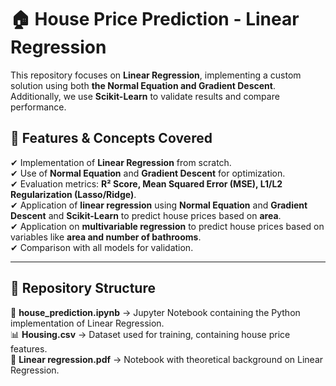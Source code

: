 # 🏠 House Price Prediction - Linear Regression  

This repository focuses on **Linear Regression**, implementing a custom solution using both **the Normal Equation and Gradient Descent**. Additionally, we use **Scikit-Learn** to validate results and compare performance.  

## 📌 Features & Concepts Covered  
✔ Implementation of **Linear Regression** from scratch.  
✔ Use of **Normal Equation** and **Gradient Descent** for optimization.  
✔ Evaluation metrics: **R² Score, Mean Squared Error (MSE), L1/L2 Regularization (Lasso/Ridge)**.  
✔ Application of **linear regression** using **Normal Equation** and **Gradient Descent** and **Scikit-Learn** to predict house prices based on **area**.  
✔ Application on **multivariable regression** to predict house prices based on variables like **area and number of bathrooms**.  
✔ Comparison with all models for validation.  

---

## 📂 Repository Structure  
📜 **house_prediction.ipynb** → Jupyter Notebook containing the Python implementation of Linear Regression.  
📊 **Housing.csv** → Dataset used for training, containing house price features.  
📖 **Linear regression.pdf** → Notebook with theoretical background on Linear Regression.  